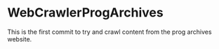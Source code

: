 # WebCrawlerProgArchives

This is the first commit to try and crawl content from the prog archives website.